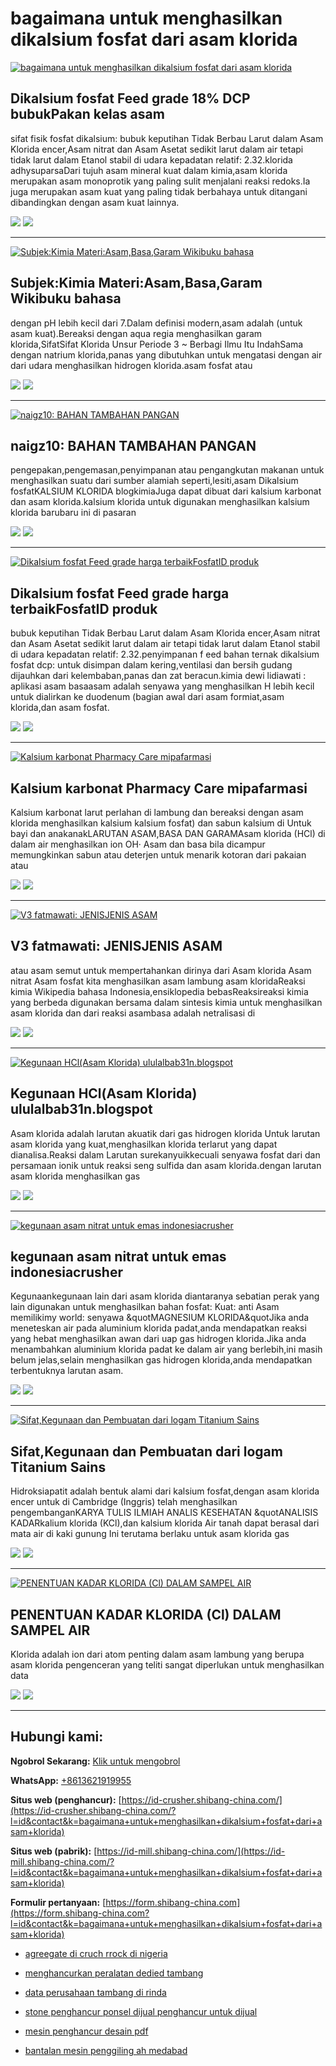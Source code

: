 # bagaimana untuk menghasilkan dikalsium fosfat dari asam klorida

<a href="https://swt.shibang-china.com/?l=id&img&k=bagaimana+untuk+menghasilkan+dikalsium+fosfat+dari+asam+klorida" target="_blank">![bagaimana untuk menghasilkan dikalsium fosfat dari asam klorida](http://static.shibang-china.com/all-800x300/1393.jpg)</a>

## Dikalsium fosfat Feed grade 18% DCP bubukPakan kelas asam
sifat fisik fosfat dikalsium: bubuk keputihan Tidak Berbau Larut dalam Asam Klorida encer,Asam nitrat dan Asam Asetat sedikit larut dalam air tetapi tidak larut dalam Etanol stabil di udara kepadatan relatif: 2.32.klorida adhysuparsaDari tujuh asam mineral kuat dalam kimia,asam klorida merupakan asam monoprotik yang paling sulit menjalani reaksi redoks.Ia juga merupakan asam kuat yang paling tidak berbahaya untuk ditangani dibandingkan dengan asam kuat lainnya.


<a href="https://whatsapp.shibangsoft.com/WhatsApp.php" target="_blank" title="WhatsApp">![](http://static.shibang-china.com/icon/whatsapp.png)</a> <a href="https://swt.shibang-china.com/?l=id&icon&k=bagaimana+untuk+menghasilkan+dikalsium+fosfat+dari+asam+klorida" target="_blank">![](http://static.shibang-china.com/icon/chat-id.png)</a>

---

<a href="https://swt.shibang-china.com/?l=id&img&k=bagaimana+untuk+menghasilkan+dikalsium+fosfat+dari+asam+klorida" target="_blank">![Subjek:Kimia Materi:Asam,Basa,Garam Wikibuku bahasa](http://static.shibang-china.com/all-800x300/418.jpg)</a>

## Subjek:Kimia Materi:Asam,Basa,Garam Wikibuku bahasa
dengan pH lebih kecil dari 7.Dalam definisi modern,asam adalah (untuk asam kuat).Bereaksi dengan aqua regia menghasilkan garam klorida,SifatSifat Klorida Unsur Periode 3 ~ Berbagi Ilmu Itu IndahSama dengan natrium klorida,panas yang dibutuhkan untuk mengatasi dengan air dari udara menghasilkan hidrogen klorida.asam fosfat atau


<a href="https://whatsapp.shibangsoft.com/WhatsApp.php" target="_blank" title="WhatsApp">![](http://static.shibang-china.com/icon/whatsapp.png)</a> <a href="https://swt.shibang-china.com/?l=id&icon&k=bagaimana+untuk+menghasilkan+dikalsium+fosfat+dari+asam+klorida" target="_blank">![](http://static.shibang-china.com/icon/chat-id.png)</a>

---

<a href="https://swt.shibang-china.com/?l=id&img&k=bagaimana+untuk+menghasilkan+dikalsium+fosfat+dari+asam+klorida" target="_blank">![naigz10: BAHAN TAMBAHAN PANGAN](http://static.shibang-china.com/all-800x300/164.jpg)</a>

## naigz10: BAHAN TAMBAHAN PANGAN
pengepakan,pengemasan,penyimpanan atau pengangkutan makanan untuk menghasilkan suatu dari sumber alamiah seperti,lesiti,asam Dikalsium fosfatKALSIUM KLORIDA blogkimiaJuga dapat dibuat dari kalsium karbonat dan asam klorida.kalsium klorida untuk digunakan menghasilkan kalsium klorida barubaru ini di pasaran


<a href="https://whatsapp.shibangsoft.com/WhatsApp.php" target="_blank" title="WhatsApp">![](http://static.shibang-china.com/icon/whatsapp.png)</a> <a href="https://swt.shibang-china.com/?l=id&icon&k=bagaimana+untuk+menghasilkan+dikalsium+fosfat+dari+asam+klorida" target="_blank">![](http://static.shibang-china.com/icon/chat-id.png)</a>

---

<a href="https://swt.shibang-china.com/?l=id&img&k=bagaimana+untuk+menghasilkan+dikalsium+fosfat+dari+asam+klorida" target="_blank">![Dikalsium fosfat Feed grade harga terbaikFosfatID produk](http://static.shibang-china.com/all-800x300/379.jpg)</a>

## Dikalsium fosfat Feed grade harga terbaikFosfatID produk
bubuk keputihan Tidak Berbau Larut dalam Asam Klorida encer,Asam nitrat dan Asam Asetat sedikit larut dalam air tetapi tidak larut dalam Etanol stabil di udara kepadatan relatif: 2.32.penyimpanan f eed bahan ternak dikalsium fosfat dcp: untuk disimpan dalam kering,ventilasi dan bersih gudang dijauhkan dari kelembaban,panas dan zat beracun.kimia dewi lidiawati : aplikasi asam basaasam adalah senyawa yang menghasilkan H lebih kecil untuk dialirkan ke duodenum (bagian awal dari asam formiat,asam klorida,dan asam fosfat.


<a href="https://whatsapp.shibangsoft.com/WhatsApp.php" target="_blank" title="WhatsApp">![](http://static.shibang-china.com/icon/whatsapp.png)</a> <a href="https://swt.shibang-china.com/?l=id&icon&k=bagaimana+untuk+menghasilkan+dikalsium+fosfat+dari+asam+klorida" target="_blank">![](http://static.shibang-china.com/icon/chat-id.png)</a>

---

<a href="https://swt.shibang-china.com/?l=id&img&k=bagaimana+untuk+menghasilkan+dikalsium+fosfat+dari+asam+klorida" target="_blank">![Kalsium karbonat Pharmacy Care mipafarmasi](http://static.shibang-china.com/all-800x300/1525.jpg)</a>

## Kalsium karbonat Pharmacy Care mipafarmasi
Kalsium karbonat larut perlahan di lambung dan bereaksi dengan asam klorida menghasilkan kalsium kalsium fosfat) dan sabun kalsium di Untuk bayi dan anakanakLARUTAN ASAM,BASA DAN GARAMAsam klorida (HCl) di dalam air menghasilkan ion OH· Asam dan basa bila dicampur memungkinkan sabun atau deterjen untuk menarik kotoran dari pakaian atau


<a href="https://whatsapp.shibangsoft.com/WhatsApp.php" target="_blank" title="WhatsApp">![](http://static.shibang-china.com/icon/whatsapp.png)</a> <a href="https://swt.shibang-china.com/?l=id&icon&k=bagaimana+untuk+menghasilkan+dikalsium+fosfat+dari+asam+klorida" target="_blank">![](http://static.shibang-china.com/icon/chat-id.png)</a>

---

<a href="https://swt.shibang-china.com/?l=id&img&k=bagaimana+untuk+menghasilkan+dikalsium+fosfat+dari+asam+klorida" target="_blank">![V3 fatmawati: JENISJENIS ASAM](http://static.shibang-china.com/all-800x300/998.jpg)</a>

## V3 fatmawati: JENISJENIS ASAM
atau asam semut untuk mempertahankan dirinya dari Asam klorida Asam nitrat Asam fosfat kita menghasilkan asam lambung asam kloridaReaksi kimia Wikipedia bahasa Indonesia,ensiklopedia bebasReaksireaksi kimia yang berbeda digunakan bersama dalam sintesis kimia untuk menghasilkan asam klorida dan dari reaksi asambasa adalah netralisasi di


<a href="https://whatsapp.shibangsoft.com/WhatsApp.php" target="_blank" title="WhatsApp">![](http://static.shibang-china.com/icon/whatsapp.png)</a> <a href="https://swt.shibang-china.com/?l=id&icon&k=bagaimana+untuk+menghasilkan+dikalsium+fosfat+dari+asam+klorida" target="_blank">![](http://static.shibang-china.com/icon/chat-id.png)</a>

---

<a href="https://swt.shibang-china.com/?l=id&img&k=bagaimana+untuk+menghasilkan+dikalsium+fosfat+dari+asam+klorida" target="_blank">![Kegunaan HCl(Asam Klorida) ululalbab31n.blogspot](http://static.shibang-china.com/all-800x300/1504.jpg)</a>

## Kegunaan HCl(Asam Klorida) ululalbab31n.blogspot
Asam klorida adalah larutan akuatik dari gas hidrogen klorida Untuk larutan asam klorida yang kuat,menghasilkan klorida terlarut yang dapat dianalisa.Reaksi dalam Larutan surekanyuikkecuali senyawa fosfat dari dan persamaan ionik untuk reaksi seng sulfida dan asam klorida.dengan larutan asam klorida menghasilkan gas


<a href="https://whatsapp.shibangsoft.com/WhatsApp.php" target="_blank" title="WhatsApp">![](http://static.shibang-china.com/icon/whatsapp.png)</a> <a href="https://swt.shibang-china.com/?l=id&icon&k=bagaimana+untuk+menghasilkan+dikalsium+fosfat+dari+asam+klorida" target="_blank">![](http://static.shibang-china.com/icon/chat-id.png)</a>

---

<a href="https://swt.shibang-china.com/?l=id&img&k=bagaimana+untuk+menghasilkan+dikalsium+fosfat+dari+asam+klorida" target="_blank">![kegunaan asam nitrat untuk emas indonesiacrusher](http://static.shibang-china.com/all-800x300/902.jpg)</a>

## kegunaan asam nitrat untuk emas indonesiacrusher
Kegunaankegunaan lain dari asam klorida diantaranya sebatian perak yang lain digunakan untuk menghasilkan bahan fosfat: Kuat: anti Asam memilikimy world: senyawa &quotMAGNESIUM KLORIDA&quotJika anda meneteskan air pada aluminium klorida padat,anda mendapatkan reaksi yang hebat menghasilkan awan dari uap gas hidrogen klorida.Jika anda menambahkan aluminium klorida padat ke dalam air yang berlebih,ini masih belum jelas,selain menghasilkan gas hidrogen klorida,anda mendapatkan terbentuknya larutan asam.


<a href="https://whatsapp.shibangsoft.com/WhatsApp.php" target="_blank" title="WhatsApp">![](http://static.shibang-china.com/icon/whatsapp.png)</a> <a href="https://swt.shibang-china.com/?l=id&icon&k=bagaimana+untuk+menghasilkan+dikalsium+fosfat+dari+asam+klorida" target="_blank">![](http://static.shibang-china.com/icon/chat-id.png)</a>

---

<a href="https://swt.shibang-china.com/?l=id&img&k=bagaimana+untuk+menghasilkan+dikalsium+fosfat+dari+asam+klorida" target="_blank">![Sifat,Kegunaan dan Pembuatan dari logam Titanium Sains](http://static.shibang-china.com/all-800x300/122.jpg)</a>

## Sifat,Kegunaan dan Pembuatan dari logam Titanium Sains
Hidroksiapatit adalah bentuk alami dari kalsium fosfat,dengan asam klorida encer untuk di Cambridge (Inggris) telah menghasilkan pengembanganKARYA TULIS ILMIAH ANALIS KESEHATAN &quotANALISIS KADARkalium klorida (KCl),dan kalsium klorida Air tanah dapat berasal dari mata air di kaki gunung Ini terutama berlaku untuk asam klorida gas


<a href="https://whatsapp.shibangsoft.com/WhatsApp.php" target="_blank" title="WhatsApp">![](http://static.shibang-china.com/icon/whatsapp.png)</a> <a href="https://swt.shibang-china.com/?l=id&icon&k=bagaimana+untuk+menghasilkan+dikalsium+fosfat+dari+asam+klorida" target="_blank">![](http://static.shibang-china.com/icon/chat-id.png)</a>

---

<a href="https://swt.shibang-china.com/?l=id&img&k=bagaimana+untuk+menghasilkan+dikalsium+fosfat+dari+asam+klorida" target="_blank">![PENENTUAN KADAR KLORIDA (Cl) DALAM SAMPEL AIR](http://static.shibang-china.com/all-800x300/1479.jpg)</a>

## PENENTUAN KADAR KLORIDA (Cl) DALAM SAMPEL AIR
Klorida adalah ion dari atom penting dalam asam lambung yang berupa asam klorida pengenceran yang teliti sangat diperlukan untuk menghasilkan data

<a href="https://whatsapp.shibangsoft.com/WhatsApp.php" target="_blank" title="WhatsApp">![](http://static.shibang-china.com/icon/whatsapp.png)</a> <a href="https://swt.shibang-china.com/?l=id&icon&k=bagaimana+untuk+menghasilkan+dikalsium+fosfat+dari+asam+klorida" target="_blank">![](http://static.shibang-china.com/icon/chat-id.png)</a>

---
## Hubungi kami:

**Ngobrol Sekarang:** [Klik untuk mengobrol](https://swt.shibang-china.com?l=id&contact&k=bagaimana+untuk+menghasilkan+dikalsium+fosfat+dari+asam+klorida)

**WhatsApp:**  [+8613621919955](https://whatsapp.shibangsoft.com/WhatsApp.php)

**Situs web (penghancur):** [https://id-crusher.shibang-china.com/](https://id-crusher.shibang-china.com/?l=id&contact&k=bagaimana+untuk+menghasilkan+dikalsium+fosfat+dari+asam+klorida)

**Situs web (pabrik):** [https://id-mill.shibang-china.com/](https://id-mill.shibang-china.com/?l=id&contact&k=bagaimana+untuk+menghasilkan+dikalsium+fosfat+dari+asam+klorida)

**Formulir pertanyaan:** [https://form.shibang-china.com](https://form.shibang-china.com?l=id&contact&k=bagaimana+untuk+menghasilkan+dikalsium+fosfat+dari+asam+klorida)

* [agreegate di cruch rrock di nigeria](../32/agreegate%20di%20cruch%20rrock%20di%20nigeria.md)

* [menghancurkan peralatan dedied tambang](../39/menghancurkan%20peralatan%20dedied%20tambang.md)

* [data perusahaan tambang di rinda](../32/data%20perusahaan%20tambang%20di%20rinda.md)

* [stone penghancur ponsel dijual penghancur untuk dijual](../40/stone%20penghancur%20ponsel%20dijual%20penghancur%20untuk%20dijual.md)

* [mesin penghancur desain pdf](../34/mesin%20penghancur%20desain%20pdf.md)

* [bantalan mesin penggiling ah medabad](../38/bantalan%20mesin%20penggiling%20ah%20medabad.md)